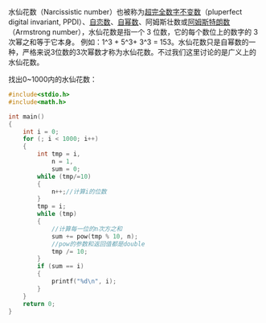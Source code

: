 水仙花数（Narcissistic number）也被称为[超完全数字不变数](https://baike.baidu.com/item/超完全数字不变数/2495144?fromModule=lemma_inlink)（pluperfect digital invariant, PPDI）、[自恋数](https://baike.baidu.com/item/自恋数/8319599?fromModule=lemma_inlink)、[自幂数](https://baike.baidu.com/item/自幂数/4397236?fromModule=lemma_inlink)、阿姆斯壮数或[阿姆斯特朗数](https://baike.baidu.com/item/阿姆斯特朗数/7070382?fromModule=lemma_inlink)（Armstrong number），水仙花数是指一个 3 位数，它的每个数位上的数字的 3次幂之和等于它本身。 例如：1^3 + 5^3+ 3^3 = 153。水仙花数只是自幂数的一种，严格来说3位数的3次幂数才称为水仙花数。不过我们这里讨论的是广义上的水仙花数。

找出0~1000内的水仙花数：

~~~c
#include<stdio.h>
#include<math.h>

int main()
{
	int i = 0;
	for (; i < 1000; i++)
	{
		int tmp = i,
			n = 1,
			sum = 0;
		while (tmp/=10)
		{
			n++;//计算i的位数
		}
		tmp = i;
		while (tmp)
		{
			//计算每一位的n次方之和
			sum += pow(tmp % 10, n);
			//pow的参数和返回值都是double
			tmp /= 10;
		}
		if (sum == i)
		{
			printf("%d\n", i);
		}
	}
	return 0;
}
~~~



